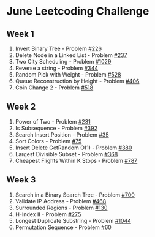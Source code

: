 # June Leetcoding Challenge

## Week 1
  1. Invert Binary Tree - Problem [#226](https://leetcode.com/problems/invert-binary-tree/)
  2. Delete Node in a Linked List - Problem [#237](https://leetcode.com/problems/delete-node-in-a-linked-list/)
  3. Two City Scheduling - Problem [#1029](https://leetcode.com/problems/two-city-scheduling/)
  4. Reverse a string - Problem [#344](https://leetcode.com/problems/reverse-string/)
  5. Random Pick with Weight - Problem [#528](https://leetcode.com/problems/random-pick-with-weight/)
  6. Queue Reconstruction by Height - Problem [#406](https://leetcode.com/problems/queue-reconstruction-by-height/)
  7. Coin Change 2 - Problem [#518](https://leetcode.com/problems/coin-change-2/)
## Week 2
  1. Power of Two - Problem [#231](https://leetcode.com/problems/power-of-two/)
  2. Is Subsequence - Problem [#392](https://leetcode.com/problems/is-subsequence/)
  3. Search Insert Position - Problem [#35](https://leetcode.com/problems/search-insert-position/)
  4. Sort Colors - Problem [#75](https://leetcode.com/problems/sort-colors/)
  5. Insert Delete GetRandom O(1) - Problem [#380](https://leetcode.com/problems/insert-delete-getrandom-o1/)
  6. Largest Divisible Subset - Problem [#368](https://leetcode.com/problems/largest-divisible-subset/)
  7. Cheapest Flights Within K Stops - Problem [#787](https://leetcode.com/problems/cheapest-flights-within-k-stops/)
## Week 3
  1. Search in a Binary Search Tree - Problem [#700](https://leetcode.com/problems/search-in-a-binary-search-tree/)
  2. Validate IP Address - Problem [#468](https://leetcode.com/problems/validate-ip-address/)
  3. Surrounded Regions - Problem [#130](https://leetcode.com/problems/surrounded-regions/)
  4. H-Index II - Problem [#275](https://leetcode.com/problems/h-index-ii/)
  5. Longest Duplicate Substring - Problem [#1044](https://leetcode.com/problems/longest-duplicate-substring/)
  6. Permutation Sequence - Problem [#60](https://leetcode.com/problems/permutation-sequence/)
